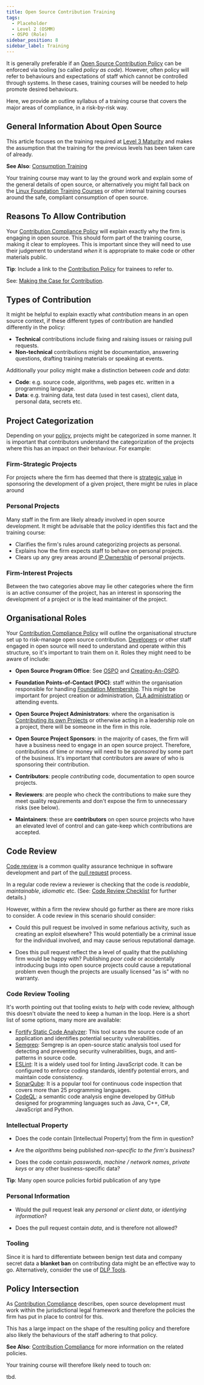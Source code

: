 ```yaml
---
title: Open Source Contribution Training
tags:
  - Placeholder
  - Level 2 (OSMM)
  - OSPO (Role)
sidebar_position: 8
sidebar_label: Training
---
```


It is generally preferable if an [Open Source Contribution Policy](Contribution-Compliance) can be enforced via tooling (so called _policy as code_).  However, often policy will refer to behaviours and expectations of staff which cannot be controlled through systems.  In these cases, training courses will be needed to help promote desired behaviours.  

Here, we provide an outline syllabus of a training course that covers the major areas of compliance, in a risk-by-risk way.

## General Information About Open Source

This article focuses on the training required at [Level 3 Maturity](../../OSMM/Level-3) and makes the assumption that the training for the previous levels has been taken care of already.

**See Also**: [Consumption Training](../Level-2/Training)

Your training course may want to lay the ground work and explain some of the general details of open source, or alternatively you might fall back on the [Linux Foundation Training Courses](../../tags/LF-Training) or other internal training courses around the safe, compliant consumption of open source.

## Reasons To Allow Contribution

Your [Contribution Compliance Policy](Contribution-Compliance) will explain exactly why the firm is engaging in open source.  This should form part of the training course, making it clear to employees.  This is important since they will need to use their judgement to understand _when_ it is appropriate to make code or other materials public.

**Tip**: Include a link to the [Contribution Policy](../../Artifacts/Policy) for trainees to refer to.

See: [Making the Case for Contribution](Making-The-Case).

## Types of Contribution

It might be helpful to explain exactly what _contribution_ means in an open source context,  if these different types of contribution are handled differently in the policy:

- **Technical** contributions include fixing and raising issues or raising pull requests.   
- **Non-technical** contributions might be documentation, answering questions, drafting training materials or speaking at events. 

Additionally your policy might make a distinction between _code_ and _data_:

- **Code**: e.g. source code, algorithms, web pages etc. written in a programming language.  
- **Data**: e.g. training data, test data (used in test cases), client data, personal data, secrets etc.

## Project Categorization

Depending on your [policy](Contribution-Compliance), projects might be categorized in some manner.  It is important that contributors understand the categorization of the projects where this has an impact on their behaviour.  For example:

### Firm-Strategic Projects

For projects where the firm has deemed that there is [strategic value](../../Level-5/Leveraging-Strategically) in sponsoring the development of a given project, there might be rules in place around 
 
### Personal Projects

Many staff in the firm are likely already involved in open source development.  It might be advisable that the policy identifies this fact and the training course:

 - Clarifies the firm's rules around categorizing projects as personal.
 - Explains how the firm expects staff to behave on personal projects.
 - Clears up any grey areas around [IP Ownership](../../Artifacts/CLAs-And-DCOs#Two-Types-of-CLA) of personal projects.

### Firm-Interest Projects

Between the two categories above may lie other categories where the firm is an active consumer of the project, has an interest in sponsoring the development of a project or is the lead maintainer of the project.   

## Organisational Roles

Your [Contribution Compliance Policy](Contribution-Compliance) will outline the organisational structure set up to risk-manage open source contribution.  [Developers](../../Roles/Developer) or other staff engaged in open source will need to understand and operate within this structure, so it's important to train them on it.  Roles they might need to be aware of include:

- **Open Source Program Office**: See [OSPO](../..Roles/OSPO) and [Creating-An-OSPO](../Level-2/Creating-An-OSPO).

- **Foundation Points-of-Contact (POC)**:  staff within the organisation responsible for handling [Foundation Membership](Foundations).  This might be important for project creation or administration, [CLA administration](../../Artifacts/CLAs-And-DCOs) or attending events.

- **Open Source Project Administrators**: where the organisation is [Contributing its own Projects](Contributing-A-Project) or otherwise acting in a leadership role on a project, there will be someone in the firm in this role.   

- **Open Source Project Sponsors**:  in the majority of cases, the firm will have a business need to engage in an open source project.  Therefore, contributions of time or money will need to be _sponsored_ by some part of the business.  It's important that contributors are aware of who is sponsoring their contribution.

- **Contributors**: people _contributing_ code, documentation to open source projects. 

- **Reviewers**: are people who check the contributions to make sure they meet quality requirements and don't expose the firm to unnecessary risks (see below). 

- **Maintainers**: these are **contributors** on open source projects who have an elevated level of control and can gate-keep which contributions are accepted.

## Code Review 

[Code review](https://en.wikipedia.org/wiki/Code_review) is a common quality assurance technique in software development and part of the [pull request](Developing-In-Public#pull-request) process.  

In a regular code review a reviewer is checking that the code is _readable_, _maintainable_, _idiomatic_ etc.  (See: [Code Review Checklist](https://www.codementor.io/blog/code-review-checklist-76q7ovkaqj) for further details.)

However, within a firm the review should go further as there are more risks to consider.  A code review in this scenario should consider:

<BoxOut title="Reputational Risk" image="/img/bok/risks/reputational-risk.png" link="../../Risks/Reputational-Risk" linkText="Reputational Risk Details">

 - Could this pull request be involved in some nefarious activity, such as creating an exploit elsewhere?  This would potentially be a criminal issue for the individual involved, and may cause serious reputational damage.
 
 - Does this pull request reflect the a level of quality that the publishing firm would be happy with?  Publishing _poor code_ or accidentally introducing bugs into open source projects could cause a reputational problem even though the projects are usually licensed "as is" with no warranty.

### Code Review Tooling

It's worth pointing out that tooling exists to _help_ with code review, although this doesn't obviate the need to keep a human in the loop.  Here is a short list of some options, many more are available:

 - [Fortify Static Code Analyzer](https://www.microfocus.com/en-us/cyberres/application-security/static-code-analyzer): This tool scans the source code of an application and identifies potential security vulnerabilities.
 - [Semgrep](https://semgrep.dev): Semgrep is an open-source static analysis tool used for detecting and preventing security vulnerabilities, bugs, and anti-patterns in source code.
 - [ESLint](https://eslint.org): It is a widely used tool for linting JavaScript code. It can be configured to enforce coding standards, identify potential errors, and maintain code consistency.
 - [SonarQube](https://www.sonarsource.com/products/sonarqube/): It is a popular tool for continuous code inspection that covers more than 25 programming languages. 
 - [CodeQL](https://codeql.github.com): a semantic code analysis engine developed by GitHub designed for programming languages such as Java, C++, C#, JavaScript and Python.

</BoxOut>

<BoxOut title="Data Leakage Risk" image="/img/bok/risks/data-leakage-risk.png" link="../../Risks/Data-Leakage-Risk" linkText="Data Leakage Risk Details">

### Intellectual Property

 - Does the code contain [Intellectual Property] from the firm in question?  

 - Are the _algorithms_ being published _non-specific to the firm's business_?
 
 - Does the code contain _passwords_, _machine / network names_, _private keys_ or any other business-specific data?
 
**Tip**: Many open source policies forbid publication of any type  

### Personal Information

 - Would the pull request leak any _personal or client data_, or _identiying information_? 
 
 - Does the pull request contain _data_, and is therefore not allowed?

### Tooling

Since it is hard to differentiate between benign test data and company secret data a **blanket ban** on contributing data might be an effective way to go.
Alternatively, consider the use of [DLP Tools](../../Artifacts/DLP-Software).   

</BoxOut>

## Policy Intersection

As [Contribution Compliance](Contribution-Compliance) describes, open source development must work within the jurisdictional legal framework and therefore the policies the firm has put in place to control for this.   

This has a large impact on the shape of the resulting policy and therefore also likely the behaviours of the staff adhering to that policy.

**See Also**: [Contribution Compliance](Contribution-Compliance) for more information on the related policies.

Your training course will therefore likely need to touch on:

tbd.



 


